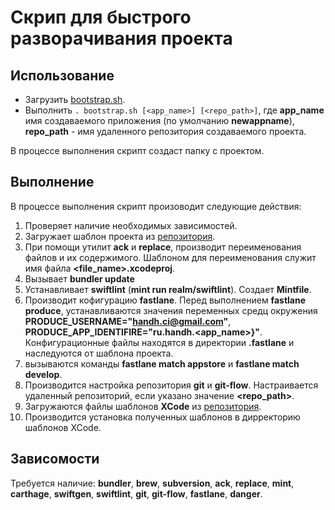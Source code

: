 # Скрип для быстрого разворачивания проекта



## Использование

- Загрузить [bootstrap.sh](https://github.com/Heads-and-Hands/architecture-team-a-ios/blob/feature/script/Scripts/bootstrap.sh).
- Выполнить ````. bootstrap.sh [<app_name>] [<repo_path>]````, где **app_name** имя создаваемого приложения (по умолчанию **newappname**), **repo_path** - имя удаленного репозитория создаваемого проекта.

В процессе выполнения скрипт создаст папку с проектом.

## Выполнение

В процессе выполнения скрипт произоводит следующие действия:
1. Проверяет наличие необходимых зависимостей.
2. Загружает шаблон проекта из [репозитория](https://github.com/Heads-and-Hands/template-project-ios.git).
3. При помощи утилит **ack** и **replace**, производит переименования файлов и их содержимого. Шаблоном для переименования служит имя файла **<file_name>.xcodeproj**.
4. Вызывает **bundler update**
5. Устанавливает **swiftlint** (**mint run realm/swiftlint**). Создает **Mintfile**.
6. Производит кофигурацию **fastlane**. Перед выполнением **fastlane produce**, устанавливаются значения переменных средц окружения **PRODUCE_USERNAME="handh.ci@gmail.com"**, **PRODUCE_APP_IDENTIFIRE="ru.handh.<app_name>}"**. Конфигурационные файлы находятся в директории **.fastlane** и наследуются от шаблона проекта.
7. вызываются команды **fastlane match appstore** и **fastlane match develop**.
8. Производится настройка репозитория **git** и **git-flow**. Настраивается удаленный репозиторий, если указано значение **<repo_path>**.
9. Загружаются файлы шаблонов **XCode** из [репозитория](https://github.com/Heads-and-Hands/architecture-team-a-ios.git).
10. Производится установка полученных шаблонов в дирректорию шаблонов XCode. 

## Зависомости

Требуется наличие: **bundler**, **brew**, **subversion**, **ack**, **replace**, **mint**, **carthage**, **swiftgen**, **swiftlint**, **git**, **git-flow**, **fastlane**, **danger**.




